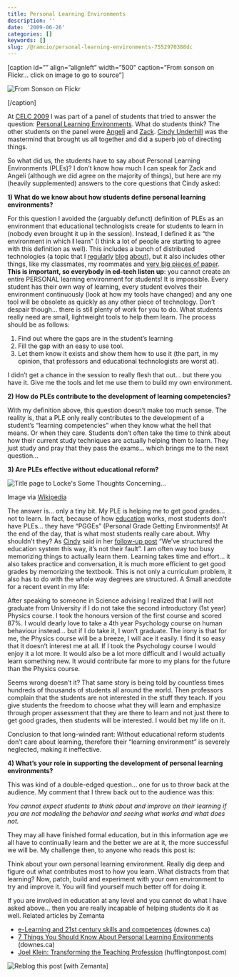 ```yaml
---
title: Personal Learning Environments
description: ''
date: '2009-06-26'
categories: []
keywords: []
slug: /@ramcio/personal-learning-environments-7552970388dc
---
```


\[caption id=”” align=”alignleft” width=”500" caption=”From sonson on Flickr… click on image to go to source”\]

![From Sonson on Flickr](https://cdn-images-1.medium.com/max/800/0*_44nm07XIN04mGOx.jpg)

\[/caption\]

At [CELC 2009](http://www.celc2009.ca/) I was part of a panel of students that tried to answer the question: [Personal Learning Environments](http://en.wikipedia.org/wiki/History_of_personal_learning_environments "History of personal learning environments"). What do students think? The other students on the panel were [Angeli](http://www.linkedin.com/in/delarosaangeli) and [Zack](https://twitter.com/riacale). [Cindy Underhill](http://cindyu.wordpress.com/) was the mastermind that brought us all together and did a superb job of directing things.

So what did us, the students have to say about Personal Learning Environments (PLEs)? I don’t know how much I can speak for Zack and Angeli (although we did agree on the majority of things), but here are my (heavily supplemented) answers to the core questions that Cindy asked:

**1) What do we know about how students define personal learning environments?**

For this question I avoided the (arguably defunct) definition of PLEs as an environment that educational technologists create for students to learn in (nobody even brought it up in the session). Instead, I defined it as “the environment in which **I** learn” (I think a lot of people are starting to agree with this definition as well). This includes a bunch of distributed technologies (a topic that I [regularly](http://andremalan.net/2007/09/the-plan/) [blog](http://andremalan.net/2008/09/my-learning-tools/) [about](http://andremalan.net/2007/09/the-plan/)), but it also includes other things, like my classmates, my roommates and [very big pieces of paper](http://www.flickr.com/photos/andremalan/2854715062/). **This is important, so everybody in ed-tech listen up**: you cannot create an entire PERSONAL learning environment for students! It is impossible. Every student has their own way of learning, every student evolves their environment continuously (look at how my tools have changed) and any one tool will be obsolete as quickly as any other piece of technology. Don’t despair though… there is still plenty of work for you to do. What students really need are small, lightweight tools to help them learn. The process should be as follows:

1.  Find out where the gaps are in the student’s learning
2.  Fill the gap with an easy to use tool.
3.  Let them know it exists and show them how to use it (the part, in my opinion, that professors and educational technologists are worst at).

I didn’t get a chance in the session to really flesh that out… but there you have it. Give me the tools and let me use them to build my own environment.

**2) How do PLEs contribute to the development of learning competencies?**

With my definition above, this question doesn’t make too much sense. The reality is, that a PLE only really contributes to the development of a student’s “learning competencies” when they know what the hell that means. Or when they care. Students don’t often take the time to think about how their current study techniques are actually helping them to learn. They just study and pray that they pass the exams… which brings me to the next question…

**3) Are PLEs effective without educational reform?**

![Title page to Locke's Some Thoughts Concerning...](https://cdn-images-1.medium.com/max/800/0*_eldRyio5GsIwv3n.jpg)

Image via [Wikipedia](http://commons.wikipedia.org/wiki/Image:LockeEducation1693.jpg)

The answer is… only a tiny bit. My PLE is helping me to get good grades… not to learn. In fact, because of how [education](http://en.wikipedia.org/wiki/Education "Education") works, most students don’t have PLEs… they have “PGGEs” (Personal Grade Getting Environments)! At the end of the day, that is what most students really care about. Why shouldn’t they? As [Cindy](http://cindyu.wordpress.com/) said in her [follow-up post](http://cindyu.wordpress.com/2009/06/24/learners-and-ples/) “We’ve structured the education system this way, it’s not their fault”. I am often way too busy memorizing things to actually learn them. Learning takes time and effort… it also takes practice and conversation, it is much more efficient to get good grades by memorizing the textbook. This is not only a curriculum problem, it also has to do with the whole way degrees are structured. A Small anecdote for a recent event in my life:

After speaking to someone in Science advising I realized that I will not graduate from University if I do not take the second introductory (1st year) Physics course. I took the honours version of the first course and scored 87%. I would dearly love to take a 4th year Psychology course on human behaviour instead… but if I do take it, I won’t graduate. The irony is that for me, the Physics course will be a breeze, I will ace it easily. I find it so easy that it doesn’t interest me at all. If I took the Psychology course I would enjoy it a lot more. It would also be a lot more difficult and I would actually learn something new. It would contribute far more to my plans for the future than the Physics course.

Seems wrong doesn’t it? That same story is being told by countless times hundreds of thousands of students all around the world. Then professors complain that the students are not interested in the stuff they teach. If you give students the freedom to choose what they will learn and emphasize through proper assessment that they are there to learn and not just there to get good grades, then students will be interested. I would bet my life on it.

Conclusion to that long-winded rant: Without educational reform students don’t care about learning, therefore their “learning environment” is severely neglected, making it ineffective.

**4) What’s your role in supporting the development of personal learning environments?**

This was kind of a double-edged question… one for us to throw back at the audience. My comment that I threw back out to the audience was this:

_You cannot expect students to think about and improve on their learning if you are not modeling the behavior and seeing what works and what does not._

They may all have finished formal education, but in this information age we all have to continually learn and the better we are at it, the more successful we will be. My challenge then, to anyone who reads this post is:

Think about your own personal learning environment. Really dig deep and figure out what contributes most to how you learn. What distracts from that learning? Now, patch, build and experiment with your own environment to try and improve it. You will find yourself much better off for doing it.

If you are involved in education at any level and you cannot do what I have asked above… then you are really incapable of helping students do it as well.
Related articles by Zemanta

*   [e-Learning and 21st century skills and competences](http://www.downes.ca/cgi-bin/page.cgi?post=49370) (downes.ca)
*   [7 Things You Should Know About Personal Learning Environments](http://www.downes.ca/cgi-bin/page.cgi?post=49010) (downes.ca)
*   [Joel Klein: Transforming the Teaching Profession](http://www.huffingtonpost.com/joel-klein/transforming-the-teaching_b_200616.html) (huffingtonpost.com)

![Reblog this post [with Zemanta]](https://cdn-images-1.medium.com/max/800/0*GdGQn7Nfi1X4rAmX.)